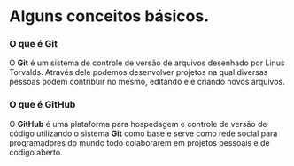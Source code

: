 # Alguns conceitos básicos.



### O que é Git

O **Git** é um sistema de controle de versão de arquivos desenhado por Linus Torvalds. Através dele podemos desenvolver projetos na qual diversas pessoas podem contribuir no mesmo, editando e e criando novos arquivos.



### O que é GitHub

O **GitHub**  é uma plataforma para hospedagem e controle de versão de código utilizando o sistema **Git** como base e serve como rede social para programadores do mundo todo colaborarem em projetos pessoais e de codigo aberto.

